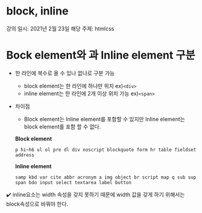 # block, inline

강의 일시: 2021년 2월 23일
해당 주제: htmlcss

# Bock element와 과 Inline element 구분

- 한 라인에 복수로 올 수 있나 없나로 구분 가능
    - block element는 한 라인에 하나만 위치 ex)`<div>`
    - inline element는 한 라인에 2개 이상 위치 가능 ex)`<span>`
- 차이점
    - Block element는 Inline element를 포함할 수 있지만 Inline element는 block element를 포함 할 수 없다.

    **Block element**

    `p
    hi~h6
    ul
    ol
    pre
    dl
    div
    noscript
    blockquote
    form
    hr
    table
    fieldset
    address`

    **Inline element**

    `samp
    kbd
    var
    cite
    abbr
    acronym
    a
    img
    object
    br
    script
    map
    q
    sub
    sup
    span
    bdo
    input
    select
    textarea
    label
    button`

✔️ inline요소는 width 속성을 갖지 못하기 때문에 width 값을 갖게 하기 위해서는 block속성으로 바꿔야 한다.